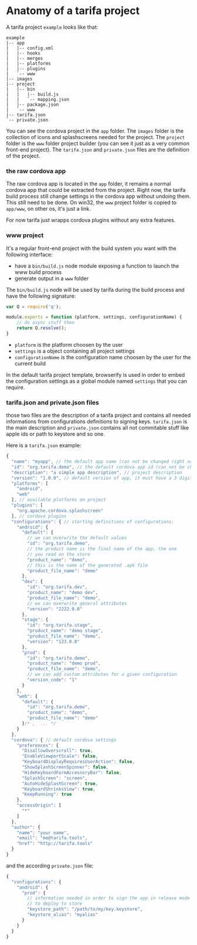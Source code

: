 # Anatomy of a tarifa project

A tarifa project `example` looks like that:

```
example
|-- app
|   |-- config.xml
|   |-- hooks
|   |-- merges
|   |-- platforms
|   |-- plugins
|   `-- www
|-- images
|-- project
|   |-- bin
|   |   |-- build.js
|   |   `-- mapping.json
|   |-- package.json
|   `-- www
|-- tarifa.json
`-- private.json
```

You can see the cordova project in the `app` folder. The `images` folder is the
collection of icons and splashscreens needed for the project. The `project` folder
is the `www` folder project builder (you can see it just as a very common front-end project).
The `tarifa.json` and `private.json` files are the definition of the project.

### the raw cordova app

The raw cordova app is located in the `app` folder, it remains a normal cordova app that could be extracted from the project.
Right now, the tarifa build process still change settings in the cordova app without undoing them. This still need to be done.
On win32, the `www` project folder is copied to `app/www`, on other os, it's just a link.

For now tarifa just wrapps cordova plugins without any extra features.

### www project

It's a regular front-end project with the build system you want with the following interface:

* have a `bin/build.js` node module exposing a function to launch the www build process
* generate output in a `www` folder

The `bin/build.js` node will be used by tarifa during the build process and have the
following signature:

``` javascript
var Q = require('q');

module.exports = function (platform, settings, configurationName) {
    // do async stuff then
    return Q.resolve();
}
```

* `platform` is the platform choosen by the user
* `settings` is a object containing all project settings
* `configurationName` is the configuration name choosen by the user for the current build

In the default tarifa project template, browserify is used in order to embed the configuration settings as
a global module named `settings` that you can require.

### tarifa.json and private.json files

those two files are the description of a tarifa project and contains all needed
informations from configurations definitions to signing keys. `tarifa.json` is the
main description and `private.json` contains all not commitable stuff like apple ids or
path to keystore and so one.

Here is a `tarifa.json` example:

``` javascript
{
  "name": "myapp", // the default app name (can not be changed right now)
  "id": "org.tarifa.demo", // the default cordova app id (can not be changed right now)
  "description": "a simple app description", // project description
  "version": "1.0.0", // default version of app, it must have a 3 digits format
  "platforms": [
    "android",
    "web"
  ], // available platforms on project
  "plugins": [
    "org.apache.cordova.splashscreen"
  ], // cordova plugins
  "configurations": { // starting definitions of configurations:
    "android": {
      "default": {
        // we can overwrite the default values
        "id": "org.tarifa.demo",
        // the product name is the final name of the app, the one
        // you read on the store
        "product_name": "demo",
        // this is the name of the generated .apk file
        "product_file_name": "demo"
      },
      "dev": {
        "id": "org.tarifa.dev",
        "product_name": "demo dev",
        "product_file_name": "demo",
        // we can overwrite general attributes
        "version": "2222.0.0"
      },
      "stage": {
        "id": "org.tarifa.stage",
        "product_name": "demo stage",
        "product_file_name": "demo",
        "version": "123.0.0"
      },
      "prod": {
        "id": "org.tarifa.demo",
        "product_name": "demo prod",
        "product_file_name": "demo",
        // we can add custom attributes for a given configuration
        "version_code": "1"
      }
    },
    "web": {
      "default": {
        "id": "org.tarifa.demo",
        "product_name": "demo",
        "product_file_name": "demo"
      }/* ,  ... */
    }
  },
  "cordova": { // default cordova settings
    "preferences": {
      "DisallowOverscroll": true,
      "EnableViewportScale": false,
      "KeyboardDisplayRequiresUserAction": false,
      "ShowSplashScreenSpinner": false,
      "HideKeyboardFormAccessoryBar": false,
      "SplashScreen": "screen",
      "AutoHideSplashScreen": true,
      "KeyboardShrinksView": true,
      "KeepRunning": true
    },
    "accessOrigin": [
      "*"
    ]
  },
  "author": {
    "name": "your name",
    "email": "me@tarifa.tools",
    "href": "http://tarifa.tools"
  }
}
```

and the according `private.json` file:

``` javascript
{
  "configurations": {
    "android": {
      "prod": {
        // information needed in order to sign the app in release mode
        // to deploy to store
        "keystore_path": "/path/to/my/key.keystore",
        "keystore_alias": "myalias"
      }
    }
  }
}
```


